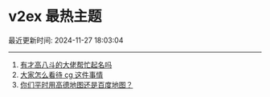 # v2ex 最热主题

最近更新时间: 2024-11-27 18:03:04

--- 
1. [有才高八斗的大佬帮忙起名吗](https://www.v2ex.com/t/1092949) 
2. [大家怎么看待 cg 这件事情](https://www.v2ex.com/t/1092953) 
3. [你们平时用高德地图还是百度地图？](https://www.v2ex.com/t/1092962) 
